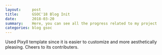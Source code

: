 ```yaml
---
layout:     post
title:      GSOC'18 Blog Init
date:       2018-03-20
summary:    Here, you can see all the progress related to my project
categories: blog gsoc
---
```


Used Pixyll template since it is easier to customize and more aesthetically pleasing.
Cheers to its contributers.
